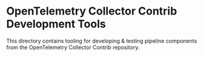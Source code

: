 # OpenTelemetry Collector Contrib Development Tools

This directory contains tooling for developing & testing pipeline components
from the OpenTelemetry Collector Contrib repository.

